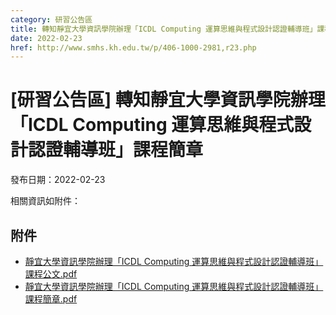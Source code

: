 ```yaml
---
category: 研習公告區
title: 轉知靜宜大學資訊學院辦理「ICDL Computing 運算思維與程式設計認證輔導班」課程簡章
date: 2022-02-23
href: http://www.smhs.kh.edu.tw/p/406-1000-2981,r23.php
---
```


# [研習公告區] 轉知靜宜大學資訊學院辦理「ICDL Computing 運算思維與程式設計認證輔導班」課程簡章

發布日期：2022-02-23

相關資訊如附件：

## 附件

- [靜宜大學資訊學院辦理「ICDL Computing 運算思維與程式設計認證輔導班」課程公文.pdf](https://www.smhs.kh.edu.tw/var/file/0/1000/attach/71/pta_2716_5493225_77529.pdf)
- [靜宜大學資訊學院辦理「ICDL Computing 運算思維與程式設計認證輔導班」課程簡章.pdf](https://www.smhs.kh.edu.tw/var/file/0/1000/attach/71/pta_2717_4634411_77530.pdf)
